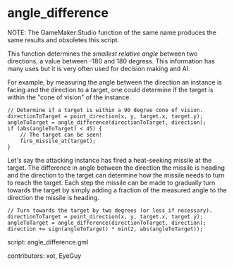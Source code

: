 angle_difference
================

NOTE: The GameMaker:Studio function of the same name produces the same results 
and obsoletes this script.

This function determines the *smallest relative angle* between two directions,
a value between -180 and 180 degress. This information has many uses but it is
very often used for decision making and AI.

For example, by measuring the angle between the direction an instance is 
facing and the direction to a target, one could determine if the target is 
within the "cone of vision" of the instance.

    // Determine if a target is within a 90 degree cone of vision.
    directionToTarget = point_direction(x, y, target.x, target.y);
    angleToTarget = angle_difference(directionToTarget, direction);
    if (abs(angleToTarget) < 45) {
        // The target can be seen!
        fire_missile_at(target);
    }

Let's say the attacking instance has fired a heat-seeking missile at the 
target. The difference in angle between the direction the missile is heading 
and the direction to the target can determine how the missile needs to turn 
to reach the target. Each step the missile can be made to gradually turn 
towards the target by simply adding a fraction of the measured angle to the 
direction the missile is heading.

    // Turn towards the target by two degrees (or less if necessary).
    directionToTarget = point_direction(x, y, target.x, target.y);
    angleToTarget = angle_difference(directionToTarget, direction);
    direction += sign(angleToTarget) * min(2, abs(angleToTarget));

script: angle_difference.gml

contributors: xot, EyeGuy